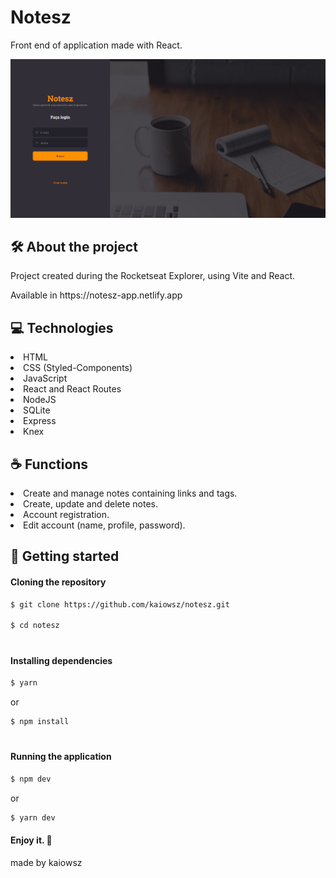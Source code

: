 <h1>Notesz</h1>
<p>Front end of application made with React.</p>

![Home page of the application](https://github.com/kaiowsz/notesz/blob/main/src/assets/readme.png)

## :hammer_and_wrench: About the project

<p>Project created during the Rocketseat Explorer, using Vite and React.</p>

<p>Available in https://notesz-app.netlify.app</p>

## :computer: Technologies

<li>HTML</li>
<li>CSS (Styled-Components)</li>
<li>JavaScript</li>
<li>React and React Routes</li>
<li>NodeJS</li>
<li>SQLite</li>
<li>Express</li>
<li>Knex</li>

## :coffee: Functions

<li>Create and manage notes containing links and tags.</li>
<li>Create, update and delete notes.</li>
<li>Account registration.</li>
<li>Edit account (name, profile, password).</li>

## :vulcan_salute: Getting started

#### Cloning the repository

```bash
$ git clone https://github.com/kaiowsz/notesz.git

$ cd notesz
```
#

#### Installing dependencies

```bash
$ yarn
```
or
```bash
$ npm install
```

#

#### Running the application

```bash
$ npm dev
```
or
```bash
$ yarn dev
```

#### Enjoy it. :clinking_glasses:

made by kaiowsz

